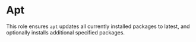 # Apt

This role ensures `apt` updates all currently installed packages to latest, and optionally installs
additional specified packages.
